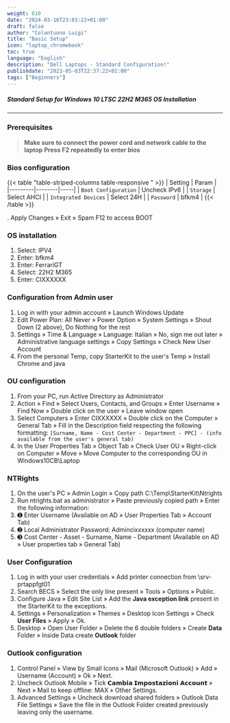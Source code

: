```yaml
---
weight: 610
date: "2024-03-16T23:03:22+01:00"
draft: false
author: "Colantuono Luigi"
title: "Basic Setup"
icon: "laptop_chromebook"
toc: true
language: "English"
description: "Dell Laptops - Standard Configuration!"
publishdate: "2023-05-03T22:37:22+01:00"
tags: ["Beginners"]
---
```



##### Standard Setup for Windows 10 LTSC 22H2 M365 OS Installation
-------------------------------------------------------------------------------

### Prerequisites
> **Make sure to connect the power cord and network cable to the laptop
Press F2 repeatedly to enter bios**

### Bios configuration

{{< table "table-striped-columns table-responsive " >}}
| Setting | Param |
|---------|--------|-----|
| `Boot Configuration` | Uncheck IPv6 |
| `Storage` | Select AHCI |
| `Integrated Devices` | Select 24H |
| `Password` | bfkm4 |
{{< /table >}}

. Apply Changes » Exit » Spam F12 to access BOOT

### OS installation
1. Select: IPV4
2. Enter: bfkm4
3. Enter: FerrariGT
4. Select: 22H2 M365
5. Enter: CIXXXXXX

### Configuration from Admin user
1. Log in with your admin account » Launch Windows Update
2. Edit Power Plan: All Never » Power Option » System Settings » Shout Down (2 above), Do Nothing for the rest
3. Settings » Time & Language » Language: Italian » No, sign me out later » Administrative language settings » Copy Settings » Check New User Account
4. From the personal Temp, copy StarterKit to the user's Temp » Install Chrome and java


### OU configuration
1. From your PC, run Active Directory as Administrator
2. Action » Find » Select Users, Contacts, and Groups » Enter Username » Find Now » Double click on the user » Leave window open
3. Select Computers » Enter CIXXXXXX » Double click on the Computer » General Tab » Fill in the Description field respecting the following formatting:
    ```[Surname, Name - Cost Center - Department - PPC] - (info available from the user's general tab)```
4. In the User Properties Tab » Object Tab » Check User OU » Right-click on Computer » Move » Move Computer to the corresponding OU in Windows10CB\Laptop


### NTRights
1. On the user's PC » Admin Login » Copy path C:\Temp\StarterKit\Ntrights
2. Run ntrights.bat as administrator » Paste previously copied path » Enter the following information:
3. ➊ Enter Username (Available on AD » User Properties Tab » Account Tab)
4. ➋ Local Administrator Password: Admincixxxxxx (computer name)
5. ➌ Cost Center - Asset - Surname, Name - Department (Available on AD » User properties tab » General Tab)
  
### User Configuration
1. Log in with your user credentials » Add printer connection from \\srv-prtappfgt01
2. Search BECS » Select the only line present » Tools » Options » Public.
3. Configure Java » Edit Site List » Add the **Java exception link** present in the StarterKit to the exceptions.
4. Settings » Personalization » Themes » Desktop Icon Settings » Check **User Files** » Apply » Ok.
5. Desktop » Open User Folder » Delete the 6 double folders » Create **Data** Folder » Inside Data create **Outlook** folder

### Outlook configuration
1. Control Panel » View by Small Icons » Mail (Microsoft Outlook) » Add » Username (Account) » Ok » Next.
2. Uncheck Outlook Mobile » Tick 𝗖𝗮𝗺𝗯𝗶𝗮 𝗜𝗺𝗽𝗼𝘀𝘁𝗮𝘇𝗶𝗼𝗻𝗶 𝗔𝗰𝗰𝗼𝘂𝗻𝘁 » Next » Mail to keep offline: MAX » Other Settings.
3. Advanced Settings » Uncheck download shared folders » Outlook Data File Settings » Save the file in the Outlook Folder created previously leaving only the username.